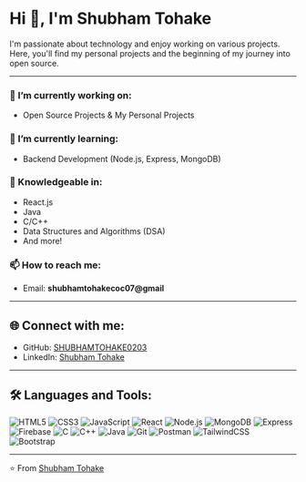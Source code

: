 # Hi 👋, I'm Shubham Tohake

I'm passionate about technology and enjoy working on various projects.  
Here, you'll find my personal projects and the beginning of my journey into open source.

---

### 🔭 I’m currently working on:
- Open Source Projects & My Personal Projects

### 🌱 I’m currently learning:
- Backend Development (Node.js, Express, MongoDB)

### 💬 Knowledgeable in:
- React.js
- Java
- C/C++
- Data Structures and Algorithms (DSA)
- And more!

### 📫 How to reach me:
- Email: **shubhamtohakecoc07@gmail**

---

## 🌐 Connect with me:

- GitHub: [SHUBHAMTOHAKE0203](https://github.com/SHUBHAMTOHAKE0203)
- LinkedIn: [Shubham Tohake](https://www.linkedin.com/in/shubham-t-25b629236?utm_source=share&utm_campaign=share_via&utm_content=profile&utm_medium=android_app)

---

## 🛠️ Languages and Tools:

![HTML5](https://img.shields.io/badge/-HTML5-E34F26?style=flat&logo=html5&logoColor=white)
![CSS3](https://img.shields.io/badge/-CSS3-1572B6?style=flat&logo=css3)
![JavaScript](https://img.shields.io/badge/-JavaScript-F7DF1E?style=flat&logo=javascript&logoColor=black)
![React](https://img.shields.io/badge/-React-61DAFB?style=flat&logo=react)
![Node.js](https://img.shields.io/badge/-Node.js-339933?style=flat&logo=nodedotjs)
![MongoDB](https://img.shields.io/badge/-MongoDB-47A248?style=flat&logo=mongodb)
![Express](https://img.shields.io/badge/-Express.js-000000?style=flat&logo=express)
![Firebase](https://img.shields.io/badge/-Firebase-FFCA28?style=flat&logo=firebase)
![C](https://img.shields.io/badge/-C-00599C?style=flat&logo=c)
![C++](https://img.shields.io/badge/-C++-00599C?style=flat&logo=cplusplus)
![Java](https://img.shields.io/badge/-Java-007396?style=flat&logo=java&logoColor=white)
![Git](https://img.shields.io/badge/-Git-F05032?style=flat&logo=git)
![Postman](https://img.shields.io/badge/-Postman-FF6C37?style=flat&logo=postman)
![TailwindCSS](https://img.shields.io/badge/-Tailwind%20CSS-38B2AC?style=flat&logo=tailwindcss)
![Bootstrap](https://img.shields.io/badge/-Bootstrap-563D7C?style=flat&logo=bootstrap)

---

⭐️ From [Shubham Tohake](https://github.com/SHUBHAMTOHAKE0203)
